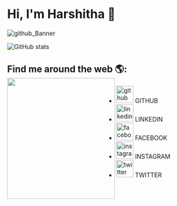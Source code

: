 # Hi, I'm Harshitha 👋

![github_Banner](https://user-images.githubusercontent.com/57286306/134960897-1a73fd56-0907-4aaf-b7bc-3e839c985751.gif)          

![GitHub stats](https://github-readme-stats.vercel.app/api?username=Harshitha-sa&show_icons=true) 

## Find me around the web 🌎: <img align="left" width="250" height="280" src="https://ci5.googleusercontent.com/proxy/u7FLVzYzxBUa18qOp9agM-anrl8A-OfrnPfuuZYCt4lQecPm_LS4S01L329zLwymsx_HdhCUYdTFWPyqZPTteDN29CoU0XGIZkh0UnRr-U8BqEf3P0Jw3ALGVhcKbIYo0wtN38DL=s0-d-e1-ft#https://octocat-generator-assets.githubusercontent.com/my-octocat-1632768325878.png"></a>
 
- [<img src='https://cdn.jsdelivr.net/npm/simple-icons@3.0.1/icons/github.svg' alt='github' height='40'>](https://github.com/Harshitha-sa) GITHUB 
- [<img src='https://cdn.jsdelivr.net/npm/simple-icons@3.0.1/icons/linkedin.svg' alt='linkedin' height='40'>](https://www.linkedin.com/in/harshitha-sa-291225192/) LINKEDIN
- [<img src='https://cdn.jsdelivr.net/npm/simple-icons@3.0.1/icons/facebook.svg' alt='facebook' height='40'>](https://www.facebook.com/harshitha.sa) FACEBOOK
- [<img src='https://cdn.jsdelivr.net/npm/simple-icons@3.0.1/icons/instagram.svg' alt='instagram' height='40'>](https://www.instagram.com/its_harshitha_here/) INSTAGRAM
- [<img src='https://cdn.jsdelivr.net/npm/simple-icons@3.0.1/icons/twitter.svg' alt='twitter' height='40'>](https://twitter.com/harshithasa2) TWITTER
 




<!-- <img src="" alt="banner that says Harshitha S A - Computer Science Engineering student at Nitte Meenakshi Institute of Technology alongside a picture of Harshitha"> -->
<!--
**Harshitha-sa/Harshitha-sa** is a ✨ _special_ ✨ repository because its `README.md` (this file) appears on your GitHub profile.

Here are some ideas to get you started:

- 🔭 I’m currently working on ...
- 🌱 I’m currently learning ...
- 👯 I’m looking to collaborate on ...
- 🤔 I’m looking for help with ...
- 💬 Ask me about ...
- 📫 How to reach me: ...
- 😄 Pronouns: ...
- ⚡ Fun fact: ...
-->
